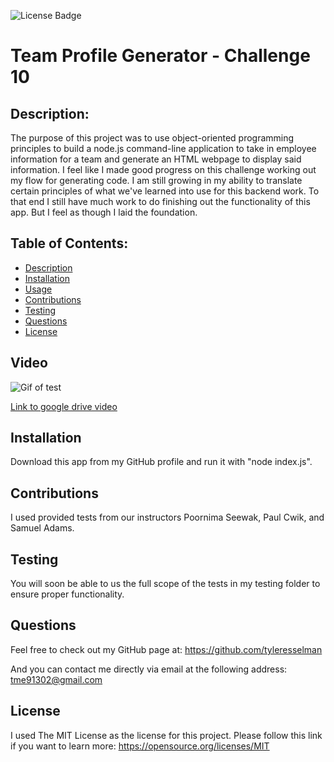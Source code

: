 
  ![License Badge](https://img.shields.io/badge/License-MIT-yellow.svg)

  # Team Profile Generator - Challenge 10

  ## Description: 
  The purpose of this project was to use object-oriented programming principles to build a node.js command-line application to take in employee information for a team and generate an HTML webpage to display said information. I feel like I made good progress on this challenge working out my flow for generating code. I am still growing in my ability to translate certain principles of what we've learned into use for this backend work. To that end I still have much work to do finishing out the functionality of this app. But I feel as though I laid the foundation.

  ## Table of Contents:
  - [Description](#description)
  - [Installation](#installation)
  - [Usage](#usage)
  - [Contributions](#contributions)
  - [Testing](#testing)
  - [Questions](#questions)
  - [License](#license)

  ## Video

  ![Gif of test](./assets/tyler%20esselman%20-%20team%20generator%20app.gif)

  [Link to google drive video](https://drive.google.com/file/d/1WPKxIm-wvtJxwoCfaNJlq6NVx14Gvul9/view)

  ## Installation
  Download this app from my GitHub profile and run it with "node index.js".

  ## Contributions
  I used provided tests from our instructors Poornima Seewak, Paul Cwik, and Samuel Adams.

  ## Testing
  You will soon be able to us the full scope of the tests in my testing folder to ensure proper functionality.

  ## Questions
  Feel free to check out my GitHub page at: 
   https://github.com/tyleresselman

  And you can contact me directly via email at the following address: 
   [tme91302@gmail.com](mailto:tme91302@gmail.com)

  ## License
  I used The MIT License as the license for this project. Please follow this link if you want to learn more: https://opensource.org/licenses/MIT
